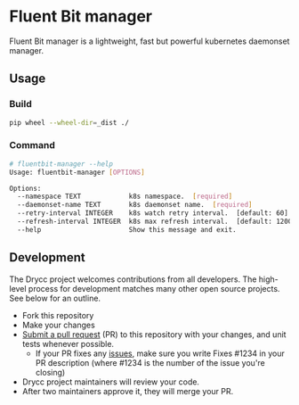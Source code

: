 # Fluent Bit manager 

Fluent Bit manager is a lightweight, fast but powerful kubernetes daemonset manager.

## Usage

### Build

```bash
pip wheel --wheel-dir=_dist ./
```

### Command

```bash
# fluentbit-manager --help
Usage: fluentbit-manager [OPTIONS]

Options:
  --namespace TEXT            k8s namespace.  [required]
  --daemonset-name TEXT       k8s daemonset name.  [required]
  --retry-interval INTEGER    k8s watch retry interval.  [default: 60]
  --refresh-interval INTEGER  k8s max refresh interval.  [default: 1200]
  --help                      Show this message and exit.
```

## Development

The Drycc project welcomes contributions from all developers. The high-level process for development matches many other open source projects. See below for an outline.

* Fork this repository
* Make your changes
* [Submit a pull request][prs] (PR) to this repository with your changes, and unit tests whenever possible.
  * If your PR fixes any [issues][issues], make sure you write Fixes #1234 in your PR description (where #1234 is the number of the issue you're closing)
* Drycc project maintainers will review your code.
* After two maintainers approve it, they will merge your PR.

[prs]: https://github.com/drycc-addons/redis-sentinel-proxy/pulls
[issues]: https://github.com/drycc-addons/redis-sentinel-proxy/issues